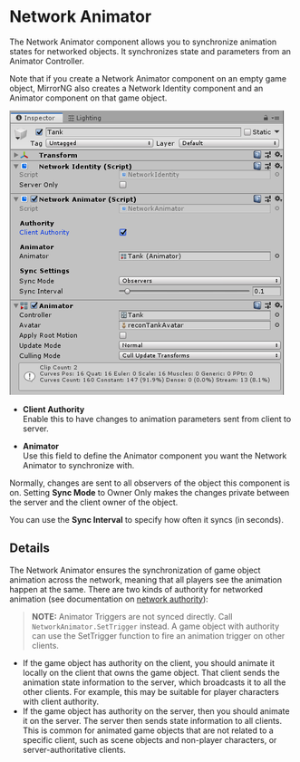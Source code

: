 # Network Animator

The Network Animator component allows you to synchronize animation states for networked objects. It synchronizes state and parameters from an Animator Controller.

Note that if you create a Network Animator component on an empty game object, MirrorNG also creates a Network Identity component and an Animator component on that game object.

![The Network Animator component in the Inspector window](NetworkAnimatorComponent.png)

-   **Client Authority**  
    Enable this to have changes to animation parameters sent from client to server.

-   **Animator**  
    Use this field to define the Animator component you want the Network Animator to synchronize with.

Normally, changes are sent to all observers of the object this component is on.  Setting **Sync Mode** to Owner Only makes the changes private between the server and the client owner of the object.

You can use the **Sync Interval** to specify how often it syncs (in seconds).

## Details

The Network Animator ensures the synchronization of game object animation across the network, meaning that all players see the animation happen at the same. There are two kinds of authority for networked animation (see documentation on [network authority](../Guides/Authority.md)):

>   **NOTE:** Animator Triggers are not synced directly. Call `NetworkAnimator.SetTrigger` instead. A game object with authority can use the SetTrigger function to fire an animation trigger on other clients.

-   If the game object has authority on the client, you should animate it locally on the client that owns the game object. That client sends the animation state information to the server, which broadcasts it to all the other clients. For example, this may be suitable for player characters with client authority.
-   If the game object has authority on the server, then you should animate it on the server. The server then sends state information to all clients. This is common for animated game objects that are not related to a specific client, such as scene objects and non-player characters, or server-authoritative clients.
